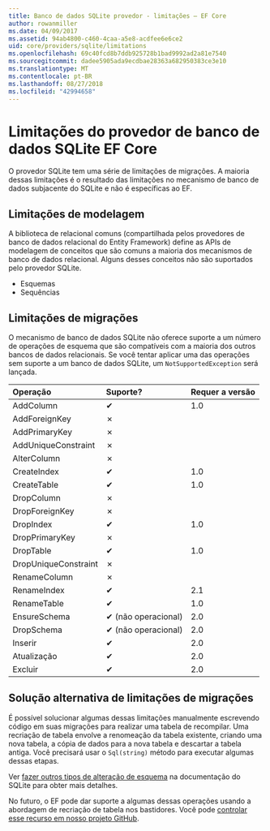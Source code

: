 ```yaml
---
title: Banco de dados SQLite provedor - limitações – EF Core
author: rowanmiller
ms.date: 04/09/2017
ms.assetid: 94ab4800-c460-4caa-a5e8-acdfee6e6ce2
uid: core/providers/sqlite/limitations
ms.openlocfilehash: 69c40fcd8b7ddb925728b1bad9992ad2a81e7540
ms.sourcegitcommit: dadee5905ada9ecdbae28363a682950383ce3e10
ms.translationtype: MT
ms.contentlocale: pt-BR
ms.lasthandoff: 08/27/2018
ms.locfileid: "42994658"
---
```

# <a name="sqlite-ef-core-database-provider-limitations"></a>Limitações do provedor de banco de dados SQLite EF Core

O provedor SQLite tem uma série de limitações de migrações. A maioria dessas limitações é o resultado das limitações no mecanismo de banco de dados subjacente do SQLite e não é específicas ao EF.

## <a name="modeling-limitations"></a>Limitações de modelagem

A biblioteca de relacional comuns (compartilhada pelos provedores de banco de dados relacional do Entity Framework) define as APIs de modelagem de conceitos que são comuns a maioria dos mecanismos de banco de dados relacional. Alguns desses conceitos não são suportados pelo provedor SQLite.

* Esquemas
* Sequências

## <a name="migrations-limitations"></a>Limitações de migrações

O mecanismo de banco de dados SQLite não oferece suporte a um número de operações de esquema que são compatíveis com a maioria dos outros bancos de dados relacionais. Se você tentar aplicar uma das operações sem suporte a um banco de dados SQLite, um `NotSupportedException` será lançada.

| Operação            | Suporte? | Requer a versão |
|:---------------------|:-----------|:-----------------|
| AddColumn            | ✔          | 1.0              |
| AddForeignKey        | ✗          |                  |
| AddPrimaryKey        | ✗          |                  |
| AddUniqueConstraint  | ✗          |                  |
| AlterColumn          | ✗          |                  |
| CreateIndex          | ✔          | 1.0              |
| CreateTable          | ✔          | 1.0              |
| DropColumn           | ✗          |                  |
| DropForeignKey       | ✗          |                  |
| DropIndex            | ✔          | 1.0              |
| DropPrimaryKey       | ✗          |                  |
| DropTable            | ✔          | 1.0              |
| DropUniqueConstraint | ✗          |                  |
| RenameColumn         | ✗          |                  |
| RenameIndex          | ✔          | 2.1              |
| RenameTable          | ✔          | 1.0              |
| EnsureSchema         | ✔ (não operacional)  | 2.0              |
| DropSchema           | ✔ (não operacional)  | 2.0              |
| Inserir               | ✔          | 2.0              |
| Atualização               | ✔          | 2.0              |
| Excluir               | ✔          | 2.0              |

## <a name="migrations-limitations-workaround"></a>Solução alternativa de limitações de migrações

É possível solucionar algumas dessas limitações manualmente escrevendo código em suas migrações para realizar uma tabela de recompilar. Uma recriação de tabela envolve a renomeação da tabela existente, criando uma nova tabela, a cópia de dados para a nova tabela e descartar a tabela antiga. Você precisará usar o `Sql(string)` método para executar algumas dessas etapas.

Ver [fazer outros tipos de alteração de esquema](http://sqlite.org/lang_altertable.html#otheralter) na documentação do SQLite para obter mais detalhes.

No futuro, o EF pode dar suporte a algumas dessas operações usando a abordagem de recriação de tabela nos bastidores. Você pode [controlar esse recurso em nosso projeto GitHub](https://github.com/aspnet/EntityFrameworkCore/issues/329).
